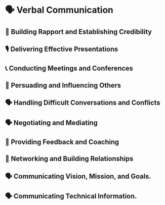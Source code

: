 
# 🗣️ Verbal Communication
## 💬 Building Rapport and Establishing Credibility
## 🎙️ Delivering Effective Presentations
## 📞 Conducting Meetings and Conferences
## 💬 Persuading and Influencing Others
## 🗣️ Handling Difficult Conversations and Conflicts
## 🗣️ Negotiating and Mediating
## 💬 Providing Feedback and Coaching
## 💬 Networking and Building Relationships
## 🗣️ Communicating Vision, Mission, and Goals.
## 🗣️ Communicating Technical Information.

